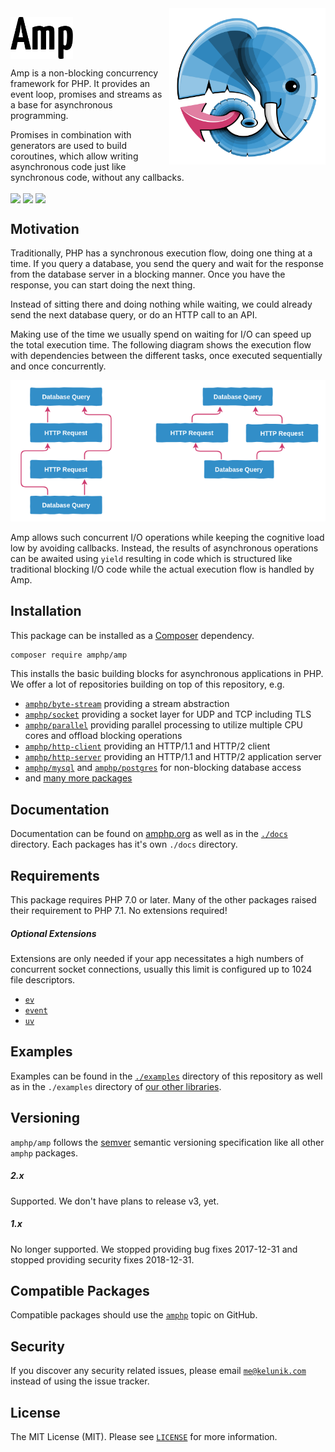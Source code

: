 <a href="https://amphp.org/">
  <img src="https://github.com/amphp/logo/blob/master/repos/amp-logo-with-margin.png?raw=true" width="250" align="right" alt="Amp Logo">
</a>

<a href="https://amphp.org/"><img alt="Amp" src="https://github.com/amphp/logo/blob/master/repos/amp-text.png?raw=true" width="100" valign="middle"></a>

Amp is a non-blocking concurrency framework for PHP. It provides an event loop, promises and streams as a base for asynchronous programming.

Promises in combination with generators are used to build coroutines, which allow writing asynchronous code just like synchronous code, without any callbacks.

<a href="https://travis-ci.org/amphp/amp"><img src="https://img.shields.io/travis/amphp/amp/master.svg?style=flat-square" valign="middle"></a>
<a href="https://coveralls.io/github/amphp/amp?branch=master"><img src="https://img.shields.io/coveralls/amphp/amp/master.svg?style=flat-square" valign="middle"></a>
<a href="blob/master/LICENSE"><img src="https://img.shields.io/badge/license-MIT-blue.svg?style=flat-square" valign="middle"></a>

## Motivation

Traditionally, PHP has a synchronous execution flow, doing one thing at a time.
If you query a database, you send the query and wait for the response from the database server in a blocking manner.
Once you have the response, you can start doing the next thing.

Instead of sitting there and doing nothing while waiting, we could already send the next database query, or do an HTTP call to an API.

Making use of the time we usually spend on waiting for I/O can speed up the total execution time.
The following diagram shows the execution flow with dependencies between the different tasks, once executed sequentially and once concurrently.

![](docs/images/sequential-vs-concurrent.png)

Amp allows such concurrent I/O operations while keeping the cognitive load low by avoiding callbacks.
Instead, the results of asynchronous operations can be awaited using `yield` resulting in code which is structured like traditional blocking I/O code while the actual execution flow is handled by Amp.

## Installation

This package can be installed as a [Composer](https://getcomposer.org/) dependency.

```bash
composer require amphp/amp
```

This installs the basic building blocks for asynchronous applications in PHP.
We offer a lot of repositories building on top of this repository, e.g.

 - [`amphp/byte-stream`](https://github.com/amphp/byte-stream) providing a stream abstraction
 - [`amphp/socket`](https://github.com/amphp/socket) providing a socket layer for UDP and TCP including TLS
 - [`amphp/parallel`](https://github.com/amphp/parallel) providing parallel processing to utilize multiple CPU cores and offload blocking operations
 - [`amphp/http-client`](https://github.com/amphp/http-client) providing an HTTP/1.1 and HTTP/2 client
 - [`amphp/http-server`](https://github.com/amphp/http-server) providing an HTTP/1.1 and HTTP/2 application server
 - [`amphp/mysql`](https://github.com/amphp/mysql) and [`amphp/postgres`](https://github.com/amphp/postgres) for non-blocking database access
 - and [many more packages](https://github.com/amphp?type=source)

## Documentation

Documentation can be found on [amphp.org](https://amphp.org/) as well as in the [`./docs`](./docs) directory.
Each packages has it's own `./docs` directory.

## Requirements

This package requires PHP 7.0 or later.
Many of the other packages raised their requirement to PHP 7.1.
No extensions required!

##### Optional Extensions

Extensions are only needed if your app necessitates a high numbers of concurrent socket connections, usually this limit is configured up to 1024 file descriptors.

- [`ev`](https://pecl.php.net/package/ev)
- [`event`](https://pecl.php.net/package/event)
- [`uv`](https://github.com/bwoebi/php-uv)

## Examples

Examples can be found in the [`./examples`](./examples) directory of this repository as well as in the `./examples` directory of [our other libraries](https://github.com/amphp?utf8=%E2%9C%93&q=&type=public&language=php).

## Versioning

`amphp/amp` follows the [semver](http://semver.org/) semantic versioning specification like all other `amphp` packages.

##### 2.x

Supported. We don't have plans to release v3, yet.

##### 1.x

No longer supported. We stopped providing bug fixes 2017-12-31 and stopped providing security fixes 2018-12-31.

## Compatible Packages

Compatible packages should use the [`amphp`](https://github.com/search?utf8=%E2%9C%93&q=topic%3Aamphp) topic on GitHub.

## Security

If you discover any security related issues, please email [`me@kelunik.com`](mailto:me@kelunik.com) instead of using the issue tracker.

## License

The MIT License (MIT). Please see [`LICENSE`](./LICENSE) for more information.
